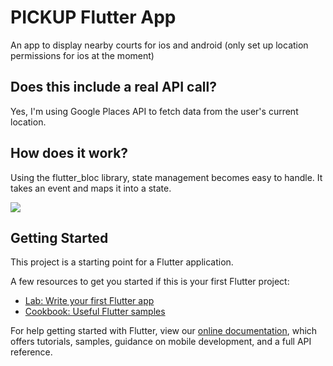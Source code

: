 # PICKUP Flutter App
An app to display nearby courts for ios and android (only set up location permissions for ios at the moment)

## Does this include a real API call?
Yes, I'm using Google Places API to fetch data from the user's current location.

## How does it work?
Using the flutter_bloc library, state management becomes easy to handle. It takes an event and maps it into a state.

![](pickupgif.gif)

## Getting Started

This project is a starting point for a Flutter application.

A few resources to get you started if this is your first Flutter project:

- [Lab: Write your first Flutter app](https://flutter.dev/docs/get-started/codelab)
- [Cookbook: Useful Flutter samples](https://flutter.dev/docs/cookbook)

For help getting started with Flutter, view our 
[online documentation](https://flutter.dev/docs), which offers tutorials, 
samples, guidance on mobile development, and a full API reference.
